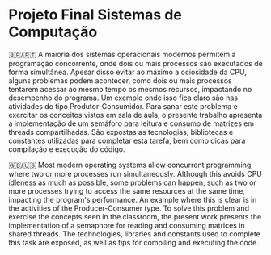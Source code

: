 # Projeto Final Sistemas de Computação 

🇧🇷/🇵🇹 A maioria dos sistemas operacionais modernos permitem a programação concorrente, onde dois ou mais processos são executados de forma simultânea. Apesar disso evitar ao máximo a ociosidade da CPU, alguns problemas podem acontecer, como dois ou mais processos tentarem acessar ao mesmo tempo os mesmos recursos, impactando no desempenho do programa. Um exemplo onde isso fica claro são nas atividades do tipo Produtor-Consumidor. Para sanar este problema e exercitar os conceitos vistos em sala de aula, o presente trabalho apresenta a implementação de um semáforo para leitura e consumo de matrizes em threads compartilhadas. São expostas as tecnologias, bibliotecas e constantes utilizadas para completar esta tarefa, bem como dicas para compilação e execução do código. 

🇬🇧/🇺🇸 Most modern operating systems allow concurrent programming, where two or more processes run simultaneously. Although this avoids CPU idleness as much as possible, some problems can happen, such as two or more processes trying to access the same resources at the same time, impacting the program's performance. An example where this is clear is in the activities of the Producer-Consumer type. To solve this problem and exercise the concepts seen in the classroom, the present work presents the implementation of a semaphore for reading and consuming matrices in shared threads. The technologies, libraries and constants used to complete this task are exposed, as well as tips for compiling and executing the code.
